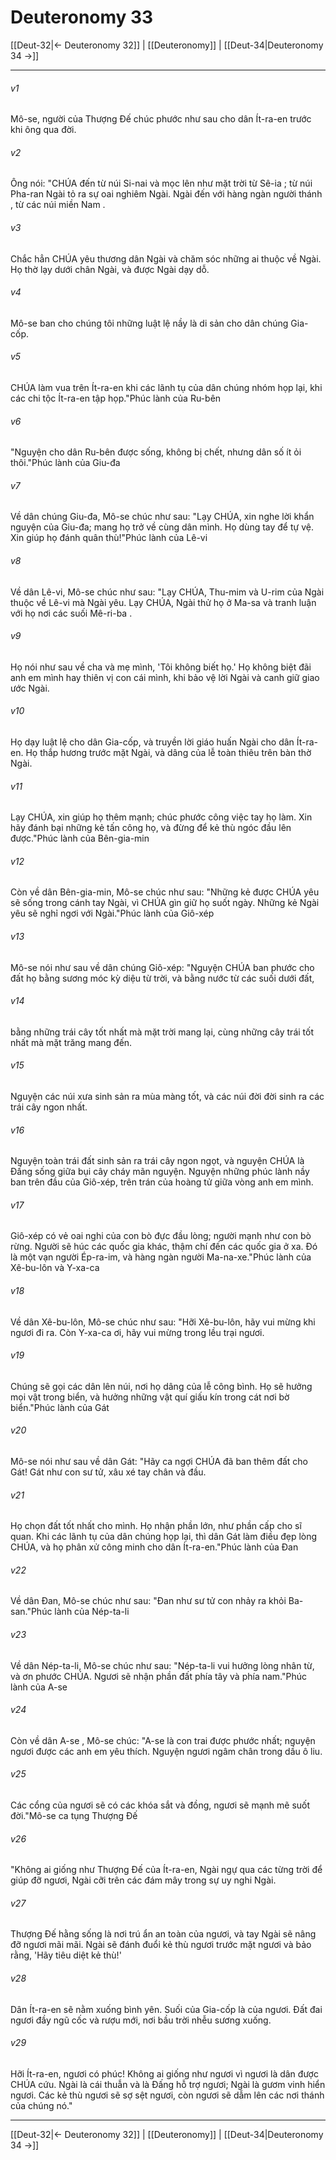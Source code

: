 # Deuteronomy 33

[[Deut-32|← Deuteronomy 32]] | [[Deuteronomy]] | [[Deut-34|Deuteronomy 34 →]]
***



###### v1 
Mô-se, người của Thượng Đế chúc phước như sau cho dân Ít-ra-en trước khi ông qua đời. 

###### v2 
Ông nói: "CHÚA đến từ núi Si-nai và mọc lên như mặt trời từ Sê-ia ; từ núi Pha-ran Ngài tỏ ra sự oai nghiêm Ngài. Ngài đến với hàng ngàn người thánh , từ các núi miền Nam . 

###### v3 
Chắc hẳn CHÚA yêu thương dân Ngài và chăm sóc những ai thuộc về Ngài. Họ thờ lạy dưới chân Ngài, và được Ngài dạy dỗ. 

###### v4 
Mô-se ban cho chúng tôi những luật lệ nầy là di sản cho dân chúng Gia-cốp. 

###### v5 
CHÚA làm vua trên Ít-ra-en khi các lãnh tụ của dân chúng nhóm họp lại, khi các chi tộc Ít-ra-en tập họp."Phúc lành của Ru-bên 

###### v6 
"Nguyện cho dân Ru-bên được sống, không bị chết, nhưng dân số ít ỏi thôi."Phúc lành của Giu-đa 

###### v7 
Về dân chúng Giu-đa, Mô-se chúc như sau: "Lạy CHÚA, xin nghe lời khẩn nguyện của Giu-đa; mang họ trở về cùng dân mình. Họ dùng tay để tự vệ. Xin giúp họ đánh quân thù!"Phúc lành của Lê-vi 

###### v8 
Về dân Lê-vi, Mô-se chúc như sau: "Lạy CHÚA, Thu-mim và U-rim của Ngài thuộc về Lê-vi mà Ngài yêu. Lạy CHÚA, Ngài thử họ ở Ma-sa và tranh luận với họ nơi các suối Mê-ri-ba . 

###### v9 
Họ nói như sau về cha và mẹ mình, 'Tôi không biết họ.' Họ không biệt đãi anh em mình hay thiên vị con cái mình, khi bảo vệ lời Ngài và canh giữ giao ước Ngài. 

###### v10 
Họ dạy luật lệ cho dân Gia-cốp, và truyền lời giáo huấn Ngài cho dân Ít-ra-en. Họ thắp hương trước mặt Ngài, và dâng của lễ toàn thiêu trên bàn thờ Ngài. 

###### v11 
Lạy CHÚA, xin giúp họ thêm mạnh; chúc phước công việc tay họ làm. Xin hãy đánh bại những kẻ tấn công họ, và đừng để kẻ thù ngóc đầu lên được."Phúc lành của Bên-gia-min 

###### v12 
Còn về dân Bên-gia-min, Mô-se chúc như sau: "Những kẻ được CHÚA yêu sẽ sống trong cánh tay Ngài, vì CHÚA gìn giữ họ suốt ngày. Những kẻ Ngài yêu sẽ nghỉ ngơi với Ngài."Phúc lành của Giô-xép 

###### v13 
Mô-se nói như sau về dân chúng Giô-xép: "Nguyện CHÚA ban phước cho đất họ bằng sương móc kỳ diệu từ trời, và bằng nước từ các suối dưới đất, 

###### v14 
bằng những trái cây tốt nhất mà mặt trời mang lại, cùng những cây trái tốt nhất mà mặt trăng mang đến. 

###### v15 
Nguyện các núi xưa sinh sản ra mùa màng tốt, và các núi đời đời sinh ra các trái cây ngon nhất. 

###### v16 
Nguyện toàn trái đất sinh sản ra trái cây ngon ngọt, và nguyện CHÚA là Đấng sống giữa bụi cây cháy mãn nguyện. Nguyện những phúc lành nầy ban trên đầu của Giô-xép, trên trán của hoàng tử giữa vòng anh em mình. 

###### v17 
Giô-xép có vẻ oai nghi của con bò đực đầu lòng; người mạnh như con bò rừng. Người sẽ húc các quốc gia khác, thậm chí đến các quốc gia ở xa. Đó là một vạn người Ép-ra-im, và hàng ngàn người Ma-na-xe."Phúc lành của Xê-bu-lôn và Y-xa-ca 

###### v18 
Về dân Xê-bu-lôn, Mô-se chúc như sau: "Hỡi Xê-bu-lôn, hãy vui mừng khi ngươi đi ra. Còn Y-xa-ca ơi, hãy vui mừng trong lều trại ngươi. 

###### v19 
Chúng sẽ gọi các dân lên núi, nơi họ dâng của lễ công bình. Họ sẽ hưởng mọi vật trong biển, và hưởng những vật quí giấu kín trong cát nơi bờ biển."Phúc lành của Gát 

###### v20 
Mô-se nói như sau về dân Gát: "Hãy ca ngợi CHÚA đã ban thêm đất cho Gát! Gát như con sư tử, xâu xé tay chân và đầu. 

###### v21 
Họ chọn đất tốt nhất cho mình. Họ nhận phần lớn, như phần cấp cho sĩ quan. Khi các lãnh tụ của dân chúng họp lại, thì dân Gát làm điều đẹp lòng CHÚA, và họ phân xử công minh cho dân Ít-ra-en."Phúc lành của Đan 

###### v22 
Về dân Đan, Mô-se chúc như sau: "Đan như sư tử con nhảy ra khỏi Ba-san."Phúc lành của Nép-ta-li 

###### v23 
Về dân Nép-ta-li, Mô-se chúc như sau: "Nép-ta-li vui hưởng lòng nhân từ, và ơn phước CHÚA. Ngươi sẽ nhận phần đất phía tây và phía nam."Phúc lành của A-se 

###### v24 
Còn về dân A-se , Mô-se chúc: "A-se là con trai được phước nhất; nguyện ngươi được các anh em yêu thích. Nguyện ngươi ngâm chân trong dầu ô liu. 

###### v25 
Các cổng của ngươi sẽ có các khóa sắt và đồng, ngươi sẽ mạnh mẽ suốt đời."Mô-se ca tụng Thượng Đế 

###### v26 
"Không ai giống như Thượng Đế của Ít-ra-en, Ngài ngự qua các từng trời để giúp đỡ ngươi, Ngài cỡi trên các đám mây trong sự uy nghi Ngài. 

###### v27 
Thượng Đế hằng sống là nơi trú ẩn an toàn của ngươi, và tay Ngài sẽ nâng đỡ ngươi mãi mãi. Ngài sẽ đánh đuổi kẻ thù ngươi trước mặt ngươi và bảo rằng, 'Hãy tiêu diệt kẻ thù!' 

###### v28 
Dân Ít-ra-en sẽ nằm xuống bình yên. Suối của Gia-cốp là của ngươi. Đất đai ngươi đầy ngũ cốc và rượu mới, nơi bầu trời nhễu sương xuống. 

###### v29 
Hỡi Ít-ra-en, ngươi có phúc! Không ai giống như ngươi vì ngươi là dân được CHÚA cứu. Ngài là cái thuẫn và là Đấng hỗ trợ ngươi; Ngài là gươm vinh hiển ngươi. Các kẻ thù ngươi sẽ sợ sệt ngươi, còn ngươi sẽ dẫm lên các nơi thánh của chúng nó."

***
[[Deut-32|← Deuteronomy 32]] | [[Deuteronomy]] | [[Deut-34|Deuteronomy 34 →]]
